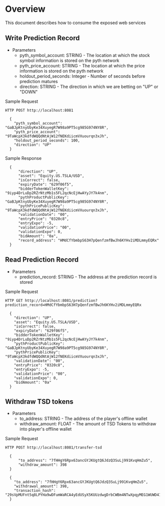 Overview
===

This document describes how to consume the exposed web services


Write Prediction Record
---
  
  - Parameters
    - pyth_symbol_account: STRING - The location at which the stock symbol information is stored on the pyth network
    - pyth_price_account: STRING - The location at which the price information is stored on the pyth network
    - holdout_period_seconds: Integer - Number of seconds before prediction matures
    - direction: STRING - The direction in which we are betting on
        "UP" or "DOWN"

Sample Request
```
HTTP POST http://localhost:8081
  
  {
    "pyth_symbol_account": "GaBJpKtnyUbyKe34XuyegR7W98a9PT5cg985G974NY8R",
    "pyth_price_account": "9TaWcpX3kdfdWQQdNtAjW12fNEKdiicmVXuourqn3xJh",
    "holdout_period_seconds": 100,
    "direction": "UP"
  }

```

Sample Response
```
  {
      "direction": "UP",
      "asset": "Equity.US.TSLA/USD",
      "isCorrect": false,
      "expiryDate": "629f06f5",
      "bidderTokenWalletKey": "9iyp4DrLuDp2RZrNtzMb1s5FL2qcNcEjHwAYyJY7k4nm",
      "pythProductPublicKey": "GaBJpKtnyUbyKe34XuyegR7W98a9PT5cg985G974NY8R",
      "pythPricePublicKey": "9TaWcpX3kdfdWQQdNtAjW12fNEKdiicmVXuourqn3xJh",
      "validationDate": "00",
      "entryPrice": "0320c8",
      "entryExpo": -5,
      "validationPrice": "00",
      "validationExpo": 0,
      "bidAmount": "0a",
      "record_address": "HMdCfYbmbpS63H7pQenfzmfBwJh6KYHv2iMDLmmyEQRx"
  }
```

Read Prediction Record
---

  - Parameters
    - prediction_record: STRING - The address at the prediction record is stored
    

Sample Request
```
HTTP GET http://localhost:8081/prediction?prediction_record=HMdCfYbmbpS63H7pQenfzmfBwJh6KYHv2iMDLmmyEQRx

```

```
  {
    "direction": "UP",
    "asset": "Equity.US.TSLA/USD",
    "isCorrect": false,
    "expiryDate": "629f06f5",
    "bidderTokenWalletKey": "9iyp4DrLuDp2RZrNtzMb1s5FL2qcNcEjHwAYyJY7k4nm",
    "pythProductPublicKey": "GaBJpKtnyUbyKe34XuyegR7W98a9PT5cg985G974NY8R",
    "pythPricePublicKey": "9TaWcpX3kdfdWQQdNtAjW12fNEKdiicmVXuourqn3xJh",
    "validationDate": "00",
    "entryPrice": "0320c8",
    "entryExpo": -5,
    "validationPrice": "00",
    "validationExpo": 0,
    "bidAmount": "0a"
  }
```

Withdraw TSD tokens
---

  - Parameters
    - to_address: STRING - The address of the player's offline wallet
    - withdraw_amount: FLOAT - The amount of TSD Tokens to withdraw into player's offline wallet

Sample Request
```
HTTP POST http://localhost:8081/transfer-tsd

  {
      "to_address": "7fHHgY6Rpx63ancGYJKUgtQ6JdzQ3SuLj991KvqHmZu5",
      "withdraw_amount": 398
  }

```

```
  {
    "to_address": "7fHHgY6Rpx63ancGYJKUgtQ6JdzQ3SuLj991KvqHmZu5",
    "withdrawal_amount": 398,
    "transaction_hash": "29sVpMUFnt5q8LPYHa9wDFumWaRCA4yEdUSyX5KUUzdwgDrbCWBm4NTwXpqyMEG1WUWD419pjr9CvQz5JQCrrgjn"
  }
```